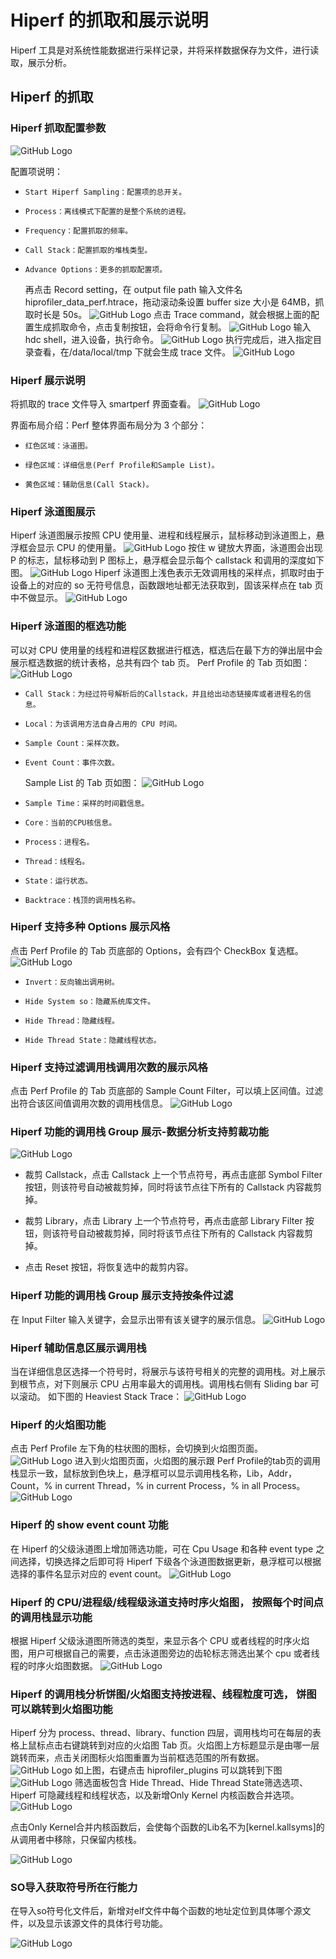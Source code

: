 # Hiperf 的抓取和展示说明

Hiperf 工具是对系统性能数据进行采样记录，并将采样数据保存为文件，进行读取，展示分析。

## Hiperf 的抓取

### Hiperf 抓取配置参数

![GitHub Logo](../../figures/perf/perfsetting.jpg)

配置项说明：

-     Start Hiperf Sampling：配置项的总开关。
-     Process：离线模式下配置的是整个系统的进程。
-     Frequency：配置抓取的频率。
-     Call Stack：配置抓取的堆栈类型。
-     Advance Options：更多的抓取配置项。
  再点击 Record setting，在 output file path 输入文件名 hiprofiler_data_perf.htrace，拖动滚动条设置 buffer size 大小是 64MB，抓取时长是 50s。
  ![GitHub Logo](../../figures/perf/perfset.jpg)
  点击 Trace command，就会根据上面的配置生成抓取命令，点击复制按钮，会将命令行复制。
  ![GitHub Logo](../../figures/perf/perfcommand.jpg)
  输入 hdc shell，进入设备，执行命令。
  ![GitHub Logo](../../figures/perf/perfexcutecommand.jpg)
  执行完成后，进入指定目录查看，在/data/local/tmp 下就会生成 trace 文件。
  ![GitHub Logo](../../figures/perf/perffile.jpg)

### Hiperf 展示说明

将抓取的 trace 文件导入 smartperf 界面查看。
![GitHub Logo](../../figures/perf/summary.jpg)

界面布局介绍：Perf 整体界面布局分为 3 个部分：

-     红色区域：泳道图。
-     绿色区域：详细信息(Perf Profile和Sample List)。
-     黄色区域：辅助信息(Call Stack)。

### Hiperf 泳道图展示

Hiperf 泳道图展示按照 CPU 使用量、进程和线程展示，鼠标移动到泳道图上，悬浮框会显示 CPU 的使用量。
![GitHub Logo](../../figures/perf/chart.jpg)
按住 w 键放大界面，泳道图会出现 P 的标志，鼠标移动到 P 图标上，悬浮框会显示每个 callstack 和调用的深度如下图。
![GitHub Logo](../../figures/perf/callstack.jpg)
Hiperf 泳道图上浅色表示无效调用栈的采样点，抓取时由于设备上的对应的 so 无符号信息，函数跟地址都无法获取到，固该采样点在 tab 页中不做显示。
![GitHub Logo](../../figures/perf/perf_nocallstack.jpg)

### Hiperf 泳道图的框选功能

可以对 CPU 使用量的线程和进程区数据进行框选，框选后在最下方的弹出层中会展示框选数据的统计表格，总共有四个 tab 页。
Perf Profile 的 Tab 页如图：
![GitHub Logo](../../figures/perf/PerfProfile.jpg)

-     Call Stack：为经过符号解析后的Callstack，并且给出动态链接库或者进程名的信息。
-     Local：为该调用方法自身占用的 CPU 时间。
-     Sample Count：采样次数。
-     Event Count：事件次数。
  Sample List 的 Tab 页如图：
  ![GitHub Logo](../../figures/perf/Samplelist.jpg)
-     Sample Time：采样的时间戳信息。
-     Core：当前的CPU核信息。
-     Process：进程名。
-     Thread：线程名。
-     State：运行状态。
-     Backtrace：栈顶的调用栈名称。

### Hiperf 支持多种 Options 展示风格

点击 Perf Profile 的 Tab 页底部的 Options，会有四个 CheckBox 复选框。
![GitHub Logo](../../figures/perf/Options.jpg)

-     Invert：反向输出调用树。
-     Hide System so：隐藏系统库文件。
-     Hide Thread：隐藏线程。
-     Hide Thread State：隐藏线程状态。

### Hiperf 支持过滤调用栈调用次数的展示风格

点击 Perf Profile 的 Tab 页底部的 Sample Count Filter，可以填上区间值。过滤出符合该区间值调用次数的调用栈信息。
![GitHub Logo](../../figures/perf/samplecounter.jpg)

### Hiperf 功能的调用栈 Group 展示-数据分析支持剪裁功能

![GitHub Logo](../../figures/perf/datamining.jpg)

- 裁剪 Callstack，点击 Callstack 上一个节点符号，再点击底部 Symbol Filter 按钮，则该符号自动被裁剪掉，同时将该节点往下所有的 Callstack 内容裁剪掉。

- 裁剪 Library，点击 Library 上一个节点符号，再点击底部 Library Filter 按钮，则该符号自动被裁剪掉，同时将该节点往下所有的 Callstack 内容裁剪掉。
- 点击 Reset 按钮，将恢复选中的裁剪内容。

### Hiperf 功能的调用栈 Group 展示支持按条件过滤

在 Input Filter 输入关键字，会显示出带有该关键字的展示信息。
![GitHub Logo](../../figures/perf/inputfilter.jpg)

### Hiperf 辅助信息区展示调用栈

当在详细信息区选择一个符号时，将展示与该符号相关的完整的调用栈。对上展示到根节点，对下则展示 CPU 占用率最大的调用栈。调用栈右侧有 Sliding bar 可以滚动。
如下图的 Heaviest Stack Trace：
![GitHub Logo](../../figures/perf/heaviesttrace1.jpg)

### Hiperf 的火焰图功能

点击 Perf Profile 左下角的柱状图的图标，会切换到火焰图页面。
![GitHub Logo](../../figures/perf/flame.jpg)
进入到火焰图页面，火焰图的展示跟 Perf Profile的tab页的调用栈显示一致，鼠标放到色块上，悬浮框可以显示调用栈名称，Lib，Addr，Count，% in current Thread，% in current Process，% in all Process。
![GitHub Logo](../../figures/perf/flameshow.jpg)

### Hiperf 的 show event count 功能

在 Hiperf 的父级泳道图上增加筛选功能，可在 Cpu Usage 和各种 event type 之间选择，切换选择之后即可将 Hiperf 下级各个泳道图数据更新，悬浮框可以根据选择的事件名显示对应的 event count。
![GitHub Logo](../../figures/perf/showevent.jpg)

### Hiperf 的 CPU/进程级/线程级泳道支持时序火焰图， 按照每个时间点的调用栈显示功能

 根据 Hiperf 父级泳道图所筛选的类型，来显示各个 CPU 或者线程的时序火焰图，用户可根据自己的需要，点击泳道图旁边的齿轮标志筛选出某个 cpu 或者线程的时序火焰图数据。
![GitHub Logo](../../figures/perf/cpuandthreadrow.jpg)

### Hiperf 的调用栈分析饼图/火焰图支持按进程、线程粒度可选， 饼图可以跳转到火焰图功能

Hiperf 分为 process、thread、library、function 四层，调用栈均可在每层的表格上鼠标点击右键跳转到对应的火焰图 Tab 页。火焰图上方标题显示是由哪一层跳转而来，点击关闭图标火焰图重置为当前框选范围的所有数据。
![GitHub Logo](../../figures/perf/perf_analysisjump.jpg)
如上图，右键点击 hiprofiler_plugins 可以跳转到下图
![GitHub Logo](../../figures/perf/perf_jumpframe.jpg)
筛选面板包含 Hide Thread、Hide Thread State筛选选项、Hiperf 可隐藏线程和线程状态，以及新增Only Kernel 内核函数合并选项。
![GitHub Logo](../../figures/perf/perf_hide.jpg)

点击Only Kernel合并内核函数后，会使每个函数的Lib名不为[kernel.kallsyms]的从调用者中移除，只保留内核栈。

![GitHub Logo](../../figures/perf/perf_kernel.jpg)

### SO导入获取符号所在行能力

在导入so符号化文件后，新增对elf文件中每个函数的地址定位到具体哪个源文件，以及显示该源文件的具体行号功能。

![GitHub Logo](../../figures/perf/perf_so.jpg)